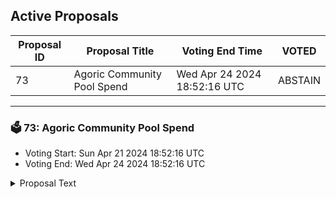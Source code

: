 ## Active Proposals

| Proposal ID | Proposal Title | Voting End Time | VOTED |
|-------------|----------------|-----------------|-------|
| 73 | Agoric Community Pool Spend | Wed Apr 24 2024 18:52:16 UTC | ABSTAIN |

---

### 🗳 73: Agoric Community Pool Spend
- Voting Start: Sun Apr 21 2024 18:52:16 UTC
- Voting End: Wed Apr 24 2024 18:52:16 UTC

<details>
<summary>Proposal Text</summary>
 
 In order to expand the reach of AGORIC and attract millions of new users to the ecosystem by 2024, it is essential to establish a community pool dedicated to promoting AGORIC in high-profile settings such as famous sport clubs and TV shows. This proposal outlines the need for 900k AGORIC tokens to fund these promotional activities effectively.nnObjectives:nnIncrease Awareness: By showcasing AGORIC in popular sport clubs and TV shows, we aim to raise awareness about the platform among a diverse audience.nAttract New Users: Leveraging the visibility gained through these promotional efforts, we intend to onboard millions of new users to the AGORIC ecosystem.nEnhance Adoption: By associating AGORIC with mainstream entertainment platforms, we seek to enhance adoption rates and engagement within the community.nBudget Breakdown:nnFunding Required: 900k AGORIC tokensnAllocation:nSport Clubs Partnerships: 400k AGORIC tokensnTV Shows Collaborations: 300k AGORIC tokensnMarketing Campaigns: 200k AGORIC tokensnnImplementation Plan:nnIdentify Potential Partnerships: Research and establish collaborations with renowned sport clubs and TV shows that align with the target audience of AGORIC.nnNegotiate Sponsorship Deals: Secure agreements that involve featuring AGORIC branding or content in prominent placements within these partner platforms.nnExecute Marketing Campaigns: Develop creative marketing strategies that leverage these partnerships to generate buzz around AGORIC and drive user acquisition.nnMonitor Performance: Continuously track the impact of these promotional activities on user growth and engagement metrics to optimize future campaigns.nnExpected Outcomes:nnSignificant Increase in User Base: Anticipate a substantial influx of new users joining the AGORIC ecosystem as a result of heightened visibility.nnImproved Brand Recognition: Establish AGORIC as a recognizable name within mainstream audiences through strategic placements in sport clubs and TV shows.nnEnhanced Community Engagement: Foster a sense of community among existing users by showcasing AGORIC’s presence in popular cultural spaces.nnConclusion: By investing in a community pool dedicated to promoting AGORIC through partnerships with famous sport clubs and TV shows, we can accelerate the platform’s growth trajectory and solidify its position as a leading player in the blockchain ecosystem.n
</details>
